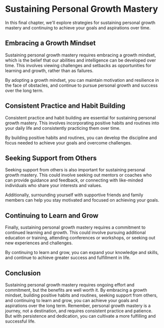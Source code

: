 Sustaining Personal Growth Mastery
=============================================

In this final chapter, we'll explore strategies for sustaining personal growth mastery and continuing to achieve your goals and aspirations over time.

Embracing a Growth Mindset
--------------------------

Sustaining personal growth mastery requires embracing a growth mindset, which is the belief that our abilities and intelligence can be developed over time. This involves viewing challenges and setbacks as opportunities for learning and growth, rather than as failures.

By adopting a growth mindset, you can maintain motivation and resilience in the face of obstacles, and continue to pursue personal growth and success over the long term.

Consistent Practice and Habit Building
--------------------------------------

Consistent practice and habit building are essential for sustaining personal growth mastery. This involves incorporating positive habits and routines into your daily life and consistently practicing them over time.

By building positive habits and routines, you can develop the discipline and focus needed to achieve your goals and overcome challenges.

Seeking Support from Others
---------------------------

Seeking support from others is also important for sustaining personal growth mastery. This could involve seeking out mentors or coaches who can provide guidance and feedback, or connecting with like-minded individuals who share your interests and values.

Additionally, surrounding yourself with supportive friends and family members can help you stay motivated and focused on achieving your goals.

Continuing to Learn and Grow
----------------------------

Finally, sustaining personal growth mastery requires a commitment to continued learning and growth. This could involve pursuing additional education or training, attending conferences or workshops, or seeking out new experiences and challenges.

By continuing to learn and grow, you can expand your knowledge and skills, and continue to achieve greater success and fulfillment in life.

Conclusion
----------

Sustaining personal growth mastery requires ongoing effort and commitment, but the benefits are well worth it. By embracing a growth mindset, building positive habits and routines, seeking support from others, and continuing to learn and grow, you can achieve your goals and aspirations over the long term. Remember, personal growth mastery is a journey, not a destination, and requires consistent practice and patience. But with persistence and dedication, you can cultivate a more fulfilling and successful life.



